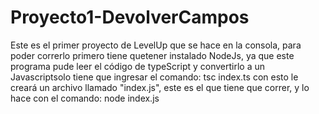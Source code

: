 # Proyecto1-DevolverCampos
Este es el primer proyecto de LevelUp que se hace en la consola, para poder correrlo primero tiene quetener instalado NodeJs, ya que este programa pude leer el código de typeScript y convertirlo a un Javascriptsolo tiene que
ingresar el comando: tsc index.ts
con esto le creará un archivo llamado "index.js", este es el que tiene que correr, y lo hace con el 
comando: node index.js
